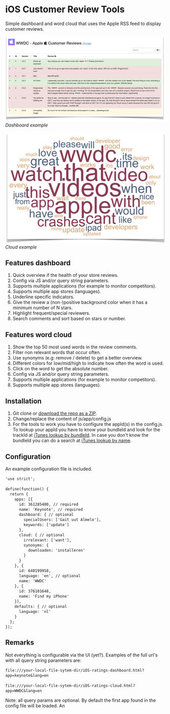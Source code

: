 # iOS Customer Review Tools

Simple dashboard and word cloud that uses the Apple RSS feed to display customer reviews.

![Dashboard example](img/example_dashboard.png)
*Dashboard example*

![Cloud example](img/example_cloud.png)
*Cloud example*

## Features dashboard

1. Quick overview if the health of your store reviews.
1. Config via JS and/or query string parameters.
1. Supports multiple applications (for example to monitor competitors).
1. Supports multiple app stores (languages).
1. Underline specific indicators.
1. Give the review a (non-)positive background color when it has a minimum number of N stars.
1. Highlight frequent/special reviewers.
1. Search comments and sort based on stars or number.

## Features word cloud

1. Show the top 50 most used words in the review comments.
1. Filter non relevant words that occur often.
1. Use synonyms (e.g: remove / delete) to get a better overview.
1. Different colors for low/mid/high to indicate how often the word is used.
1. Click on the word to get the absolute number.
1. Config via JS and/or query string parameters.
1. Supports multiple applications (for example to monitor competitors).
1. Supports multiple app stores (languages).

## Installation

1. Git clone or [download the repo as a ZIP](https://github.com/martijnhazebroek/iOS-customer-review-dashboard/archive/master.zip).
1. Change/replace the content of js/app/config.js
1. For the tools to work you have to configure the appId(s) in the config.js. To lookup your appId you have to know your bundleId and look for the trackId at [iTunes lookup by bundleId](https://itunes.apple.com/lookup?bundleId={insert_bundle_id_here}). In case you don't know the bundleId you can do a search at [iTunes lookup by name](https://itunes.apple.com/search?media=software&term={insert_app_name_here}).

## Configuration
An example configuration file is included.

    'use strict';

    define(function() {
      return {
        apps: [{
          id: 361285480, // required
          name: 'Keynote', // required
          dashboard: { // optional
            specialUsers: ['Gait uut Almelo'],
            keywords: ['update']
          },
          cloud: { // optional
            irrelevant: ['want'],
            synonyms: {
              downloaden: 'installeren'
            }
          }
        }, {
          id: 640199958,
          language: 'en', // optional
          name: 'WWDC'
        }, {
          id: 376101648,
          name: 'Find my iPhone'
        }],
        defaults: { // optional
          language: 'nl'
        }
      };
    });

## Remarks

Not everything is configurable via the UI (yet?). Examples of the full url's with all query string parameters are:

    file:///your-local-file-sytem-dir/iOS-ratings-dashboard.html?app=keynote&lang=en

    file:///your-local-file-sytem-dir/iOS-ratings-cloud.html?app=WWDC&lang=en

Note: all query params are optional. By default the first app found in the config file will be loaded. An
